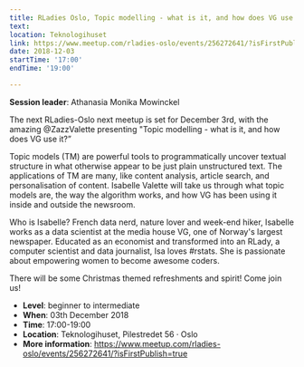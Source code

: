 ```yaml
---
title: RLadies Oslo, Topic modelling - what is it, and how does VG use it?
text: 
location: Teknologihuset
link: https://www.meetup.com/rladies-oslo/events/256272641/?isFirstPublish=true
date: 2018-12-03
startTime: '17:00'
endTime: '19:00'

---
```


**Session leader**: Athanasia Monika Mowinckel

The next RLadies-Oslo next meetup is set for December 3rd, with the amazing @ZazzValette presenting "Topic modelling - what is it, and how does VG use it?”

Topic models (TM) are powerful tools to programmatically uncover textual structure in what otherwise appear to be just plain unstructured text. The applications of TM are many, like content analysis, article search, and personalisation of content. Isabelle Valette will take us through what topic models are, the way the algorithm works, and how VG has been using it inside and outside the newsroom.

Who is Isabelle?
French data nerd, nature lover and week-end hiker, Isabelle works as a data scientist at the media house VG, one of Norway's largest newspaper. Educated as an economist and transformed into an RLady, a computer scientist and data journalist, Isa loves #rstats. She is passionate about empowering women to become awesome coders.


There will be some Christmas themed refreshments and spirit! 
Come join us!



- **Level**: beginner to intermediate
- **When**: 03th December 2018
- **Time**: 17:00-19:00
- **Location**:   Teknologihuset, Pilestredet 56 · Oslo
- **More information**: https://www.meetup.com/rladies-oslo/events/256272641/?isFirstPublish=true

